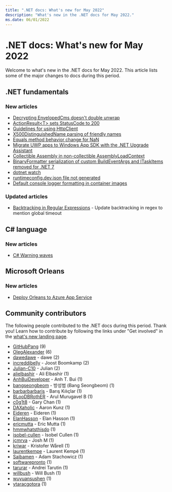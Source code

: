 ```yaml
---
title: ".NET docs: What's new for May 2022"
description: "What's new in the .NET docs for May 2022."
ms.date: 06/01/2022
---
```


# .NET docs: What's new for May 2022

Welcome to what's new in the .NET docs for May 2022. This article lists some of the major changes to docs during this period.

## .NET fundamentals

### New articles

- [Decrypting EnvelopedCms doesn't double unwrap](../core/compatibility/cryptography/7.0/decrypt-envelopedcms.md)
- [ActionResult\<T> sets StatusCode to 200](../core/compatibility/aspnet-core/6.0/actionresult-statuscode.md)
- [Guidelines for using HttpClient](../fundamentals/networking/http/httpclient-guidelines.md)
- [X500DistinguishedName parsing of friendly names](../core/compatibility/cryptography/7.0/x500-distinguished-names.md)
- [Equals method behavior change for NaN](../core/compatibility/core-libraries/7.0/equals-nan.md)
- [Migrate UWP apps to Windows App SDK with the .NET Upgrade Assistant](../core/porting/upgrade-assistant-uwp-framework.md)
- [Collectible Assembly in non-collectible AssemblyLoadContext](../core/compatibility/core-libraries/7.0/collectible-assemblies.md)
- [BinaryFormatter serialization of custom BuildEventArgs and ITaskItems removed for .NET 7](../core/compatibility/sdk/7.0/custom-serialization.md)
- [dotnet watch](../core/tools/dotnet-watch.md)
- [runtimeconfig.dev.json file not generated](../core/compatibility/sdk/6.0/runtimeconfigdev-file.md)
- [Default console logger formatting in container images](../core/compatibility/containers/6.0/console-formatter-default.md)

### Updated articles

- [Backtracking in Regular Expressions](../standard/base-types/backtracking-in-regular-expressions.md) - Update backtracking in regex to mention global timeout

## C# language

### New articles

- [C# Warning waves](../csharp/language-reference/compiler-messages/warning-waves.md)

## Microsoft Orleans

### New articles

- [Deploy Orleans to Azure App Service](../orleans/deployment/deploy-to-azure-app-service.md)

## Community contributors

The following people contributed to the .NET docs during this period. Thank you! Learn how to contribute by following the links under "Get involved" in the [what's new landing page](index.yml).

- [GitHubPang](https://github.com/GitHubPang) (9)
- [OlegAlexander](https://github.com/OlegAlexander) (6)
- [dawedawe](https://github.com/dawedawe) - dawe (2)
- [increddibelly](https://github.com/increddibelly) - Joost Boomkamp (2)
- [Julian-C10](https://github.com/Julian-C10) - Julian (2)
- [alielbashir](https://github.com/alielbashir) - Ali Elbashir (1)
- [AnhBuiDeveloper](https://github.com/AnhBuiDeveloper) - Anh T. Bui (1)
- [bangseongbeom](https://github.com/bangseongbeom) - 방성범 (Bang Seongbeom) (1)
- [barbarbarbaris](https://github.com/barbarbarbaris) - Barış Kılıçlar (1)
- [BLooDBRothER](https://github.com/BLooDBRothER) - Arul Murugavel B (1)
- [c0g1t8](https://github.com/c0g1t8) - Gary Chan (1)
- [DAXaholic](https://github.com/DAXaholic) - Aaron Kunz (1)
- [Eideren](https://github.com/Eideren) - Eideren (1)
- [ElanHasson](https://github.com/ElanHasson) - Elan Hasson (1)
- [ericmutta](https://github.com/ericmutta) - Eric Mutta (1)
- [hmmwhatsthisdo](https://github.com/hmmwhatsthisdo) (1)
- [isobel-cullen](https://github.com/isobel-cullen) - Isobel Cullen (1)
- [jcmrva](https://github.com/jcmrva) - Josh M (1)
- [kriwar](https://github.com/kriwar) - Kristofer Wårell (1)
- [laurentkempe](https://github.com/laurentkempe) - Laurent Kempé (1)
- [Saibamen](https://github.com/Saibamen) - Adam Stachowicz (1)
- [softwarepronto](https://github.com/softwarepronto) (1)
- [tarurar](https://github.com/tarurar) - Andrei Tarutin (1)
- [willbush](https://github.com/willbush) - Will Bush (1)
- [wuyuansushen](https://github.com/wuyuansushen) (1)
- [ytaracgotora](https://github.com/ytaracgotora) (1)
